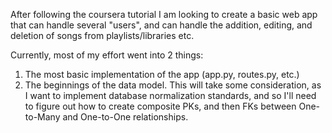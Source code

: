 After following the coursera tutorial I am looking to create a basic web app that can handle several "users", and can handle the addition, editing, and deletion of songs from playlists/libraries etc.

Currently, most of my effort went into 2 things:
1. The most basic implementation of the app (app.py, routes.py, etc.)
2. The beginnings of the data model. This will take some consideration, as I want to implement database normalization standards, and so I'll need to figure out how to create composite PKs, and then FKs between One-to-Many and One-to-One relationships.
